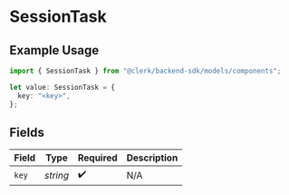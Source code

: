 # SessionTask

## Example Usage

```typescript
import { SessionTask } from "@clerk/backend-sdk/models/components";

let value: SessionTask = {
  key: "<key>",
};
```

## Fields

| Field              | Type               | Required           | Description        |
| ------------------ | ------------------ | ------------------ | ------------------ |
| `key`              | *string*           | :heavy_check_mark: | N/A                |